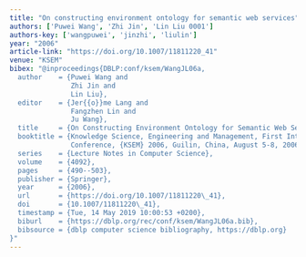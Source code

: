 ```yaml
---
title: "On constructing environment ontology for semantic web services"
authors: ['Puwei Wang', 'Zhi Jin', 'Lin Liu 0001']
authors-key: ['wangpuwei', 'jinzhi', 'liulin']
year: "2006"
article-link: "https://doi.org/10.1007/11811220_41"
venue: "KSEM"
bibex: "@inproceedings{DBLP:conf/ksem/WangJL06a,
  author    = {Puwei Wang and
               Zhi Jin and
               Lin Liu},
  editor    = {Jer{{o}}me Lang and
               Fangzhen Lin and
               Ju Wang},
  title     = {On Constructing Environment Ontology for Semantic Web Services},
  booktitle = {Knowledge Science, Engineering and Management, First International
               Conference, {KSEM} 2006, Guilin, China, August 5-8, 2006, Proceedings},
  series    = {Lecture Notes in Computer Science},
  volume    = {4092},
  pages     = {490--503},
  publisher = {Springer},
  year      = {2006},
  url       = {https://doi.org/10.1007/11811220\_41},
  doi       = {10.1007/11811220\_41},
  timestamp = {Tue, 14 May 2019 10:00:53 +0200},
  biburl    = {https://dblp.org/rec/conf/ksem/WangJL06a.bib},
  bibsource = {dblp computer science bibliography, https://dblp.org}
}"
---
```

